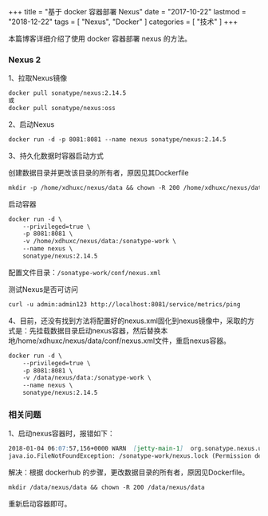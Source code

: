 +++
title = "基于 docker 容器部署 Nexus"
date = "2017-10-22"
lastmod = "2018-12-22"
tags = [
    "Nexus",
    "Docker"
]
categories = [
    "技术"
]
+++

本篇博客详细介绍了使用 docker 容器部署 nexus 的方法。

<!--more-->

### Nexus 2
1、拉取Nexus镜像
```markdown
docker pull sonatype/nexus:2.14.5
或
docker pull sonatype/nexus:oss
```

2、启动Nexus
```markdown
docker run -d -p 8081:8081 --name nexus sonatype/nexus:2.14.5
```

3、持久化数据时容器启动方式

创建数据目录并更改该目录的所有者，原因见其Dockerfile
```markdown
mkdir -p /home/xdhuxc/nexus/data && chown -R 200 /home/xdhuxc/nexus/data 
```
启动容器
```markdown
docker run -d \
    --privileged=true \
    -p 8081:8081 \
    -v /home/xdhuxc/nexus/data:/sonatype-work \
    --name nexus \
    sonatype/nexus:2.14.5
```
配置文件目录：`/sonatype-work/conf/nexus.xml`

测试Nexus是否可访问
```markdown
curl -u admin:admin123 http://localhost:8081/service/metrics/ping
```

4、目前，还没有找到方法将配置好的nexus.xml固化到nexus镜像中，采取的方式是：先挂载数据目录启动nexus容器，然后替换本地/home/xdhuxc/nexus/data/conf/nexus.xml文件，重启nexus容器。
```markdown
docker run -d \
    --privileged=true \
    -p 8081:8081 \
    -v /data/nexus/data:/sonatype-work \
    --name nexus \
    sonatype/nexus:2.14.5
```

### 相关问题
1、启动nexus容器时，报错如下：
```markdown
2018-01-04 06:07:57,156+0000 WARN  [jetty-main-1]  org.sonatype.nexus.util.LockFile - Failed to write lock file
java.io.FileNotFoundException: /sonatype-work/nexus.lock (Permission denied)
```
解决：根据 dockerhub 的步骤，更改数据目录的所有者，原因见Dockerfile。
```markdown
mkdir /data/nexus/data && chown -R 200 /data/nexus/data
```
重新启动容器即可。
